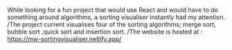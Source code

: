 While looking for a fun project that would use React and would have to do something around algorithms, a sorting visualiser instantly had my attention. 
/The project current visualises four of the sorting algorithms; merge sort, bubble sort ,quick sort and insertion sort.
/The website is hosted at : https://mw-sortingvisualiser.netlify.app/